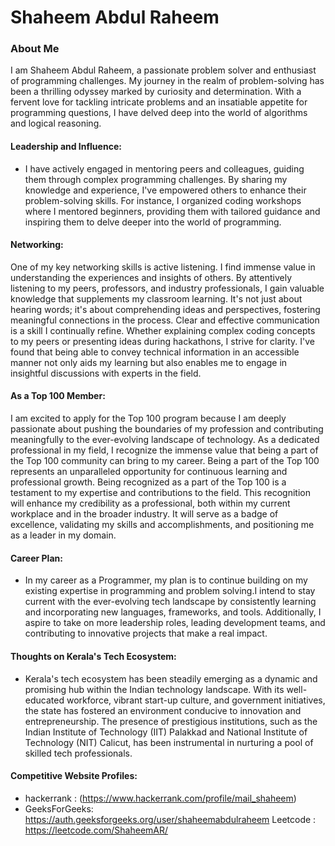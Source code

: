 # Shaheem Abdul Raheem

### About Me
I am Shaheem Abdul Raheem, a passionate problem solver and enthusiast of programming challenges. My journey in the realm of problem-solving has been a thrilling odyssey marked by curiosity and determination. With a fervent love for tackling intricate problems and an insatiable appetite for programming questions, I have delved deep into the world of algorithms and logical reasoning.




#### Leadership and Influence:

- I have actively engaged in mentoring peers and colleagues, guiding them through complex programming challenges. By sharing my knowledge and experience, I've empowered others to enhance their problem-solving skills. For instance, I organized coding workshops where I mentored beginners, providing them with tailored guidance and inspiring them to delve deeper into the world of programming.

#### Networking:

One of my key networking skills is active listening. I find immense value in understanding the experiences and insights of others. By attentively listening to my peers, professors, and industry professionals, I gain valuable knowledge that supplements my classroom learning. It's not just about hearing words; it's about comprehending ideas and perspectives, fostering meaningful connections in the process.
Clear and effective communication is a skill I continually refine. Whether explaining complex coding concepts to my peers or presenting ideas during hackathons, I strive for clarity. I've found that being able to convey technical information in an accessible manner not only aids my learning but also enables me to engage in insightful discussions with experts in the field.

#### As a Top 100 Member:

I am excited to apply for the Top 100 program because I am deeply passionate about pushing the boundaries of my profession and contributing meaningfully to the ever-evolving landscape of technology. As a dedicated professional in my field, I recognize the immense value that being a part of the Top 100 community can bring to my career. Being a part of the Top 100 represents an unparalleled opportunity for continuous learning and professional growth. Being recognized as a part of the Top 100 is a testament to my expertise and contributions to the field. This recognition will enhance my credibility as a professional, both within my current workplace and in the broader industry. It will serve as a badge of excellence, validating my skills and accomplishments, and positioning me as a leader in my domain.

#### Career Plan:

- In my career as a Programmer, my plan is to continue building on my existing expertise in programming and problem solving.I intend to stay current with the ever-evolving tech landscape by consistently learning and incorporating new languages, frameworks, and tools. Additionally, I aspire to take on more leadership roles, leading development teams, and contributing to innovative projects that make a real impact.

#### Thoughts on Kerala's Tech Ecosystem:

- Kerala's tech ecosystem has been steadily emerging as a dynamic and promising hub within the Indian technology landscape. With its well-educated workforce, vibrant start-up culture, and government initiatives, the state has fostered an environment conducive to innovation and entrepreneurship. The presence of prestigious institutions, such as the Indian Institute of Technology (IIT) Palakkad and National Institute of Technology (NIT) Calicut, has been instrumental in nurturing a pool of skilled tech professionals.


#### Competitive Website Profiles:
- hackerrank : (https://www.hackerrank.com/profile/mail_shaheem)
- GeeksForGeeks: https://auth.geeksforgeeks.org/user/shaheemabdulraheem
  Leetcode   : https://leetcode.com/ShaheemAR/


